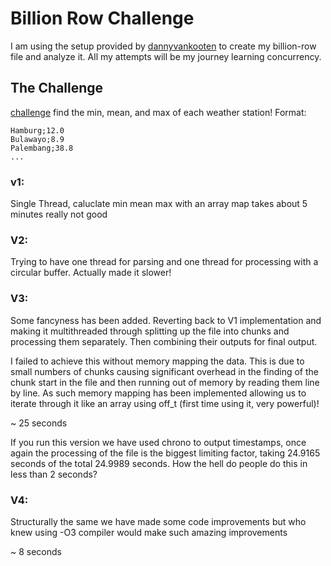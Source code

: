 # Billion Row Challenge

I am using the setup provided by [dannyvankooten](https://github.com/dannyvankooten/1brc#submitting) to create my billion-row file and analyze it. All my attempts will be my journey learning concurrency.

## The Challenge
[challenge](https://1brc.dev/#the-challenge)
find the min, mean, and max of each weather station!
Format:

```
Hamburg;12.0
Bulawayo;8.9
Palembang;38.8
...
```

### v1:

Single Thread, caluclate min mean max with an array map takes about 5 minutes really not good

### V2:

Trying to have one thread for parsing and one thread for processing with a circular buffer. Actually made it slower!

### V3:
Some fancyness has been added. Reverting back to V1 implementation and making it multithreaded through splitting up the file into chunks and processing them separately. Then combining their outputs for final output. 

I failed to achieve this without memory mapping the data. This is due to small numbers of chunks causing significant overhead in the finding of the chunk start in the file and then running out of memory by reading them line by line. As such memory mapping has been implemented allowing us to iterate through it like an array using off_t (first time using it, very powerful)!

~ 25 seconds

If you run this version we have used chrono to output timestamps, once again the processing of the file is the biggest limiting factor, taking 24.9165 seconds of the total 24.9989 seconds. How the hell do people do this in less than 2 seconds?

### V4:

Structurally the same we have made some code improvements but who knew using -O3 compiler would make such amazing improvements

~ 8 seconds

